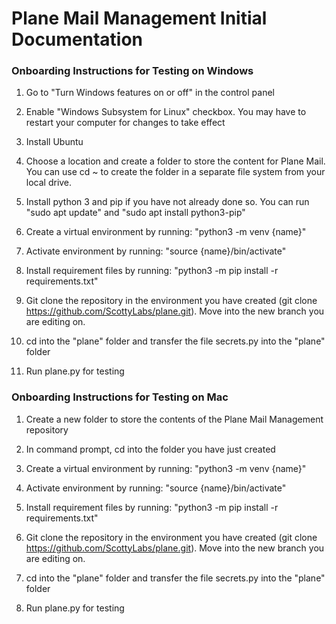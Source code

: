 # Plane Mail Management Initial Documentation

### Onboarding Instructions for Testing on Windows

1. Go to "Turn Windows features on or off" in the control panel

2. Enable "Windows Subsystem for Linux" checkbox. You may have to restart your computer for changes to take effect

3. Install Ubuntu

4. Choose a location and create a folder to store the content for Plane Mail. You can use cd ~ to create the folder in a separate file system from your local drive.

5. Install python 3 and pip if you have not already done so. You can run "sudo apt update" and "sudo apt install python3-pip"

6. Create a virtual environment by running: "python3 -m venv {name}"

7. Activate environment by running: "source {name}/bin/activate"

8. Install requirement files by running: "python3 -m pip install -r requirements.txt"

9. Git clone the repository in the environment you have created (git clone https://github.com/ScottyLabs/plane.git). Move into the new branch you are editing on.

10. cd into the "plane" folder and transfer the file secrets.py into the "plane" folder

11. Run plane.py for testing

### Onboarding Instructions for Testing on Mac

1. Create a new folder to store the contents of the Plane Mail Management repository

2. In command prompt, cd into the folder you have just created

3. Create a virtual environment by running: "python3 -m venv {name}"

4. Activate environment by running: "source {name}/bin/activate"

5. Install requirement files by running: "python3 -m pip install -r requirements.txt"

6. Git clone the repository in the environment you have created (git clone https://github.com/ScottyLabs/plane.git). Move into the new branch you are editing on.

7. cd into the "plane" folder and transfer the file secrets.py into the "plane" folder

8. Run plane.py for testing
